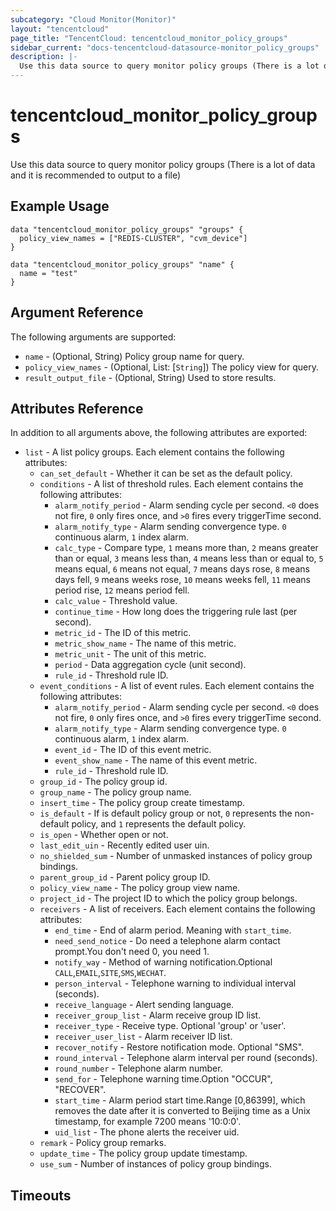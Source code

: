 ```yaml
---
subcategory: "Cloud Monitor(Monitor)"
layout: "tencentcloud"
page_title: "TencentCloud: tencentcloud_monitor_policy_groups"
sidebar_current: "docs-tencentcloud-datasource-monitor_policy_groups"
description: |-
  Use this data source to query monitor policy groups (There is a lot of data and it is recommended to output to a file)
---
```


# tencentcloud_monitor_policy_groups

Use this data source to query monitor policy groups (There is a lot of data and it is recommended to output to a file)

## Example Usage

```hcl
data "tencentcloud_monitor_policy_groups" "groups" {
  policy_view_names = ["REDIS-CLUSTER", "cvm_device"]
}

data "tencentcloud_monitor_policy_groups" "name" {
  name = "test"
}
```

## Argument Reference

The following arguments are supported:

* `name` - (Optional, String) Policy group name for query.
* `policy_view_names` - (Optional, List: [`String`]) The policy view for query.
* `result_output_file` - (Optional, String) Used to store results.

## Attributes Reference

In addition to all arguments above, the following attributes are exported:

* `list` - A list policy groups. Each element contains the following attributes:
  * `can_set_default` - Whether it can be set as the default policy.
  * `conditions` - A list of threshold rules. Each element contains the following attributes:
    * `alarm_notify_period` - Alarm sending cycle per second. `<0` does not fire, `0` only fires once, and `>0` fires every triggerTime second.
    * `alarm_notify_type` - Alarm sending convergence type. `0` continuous alarm, `1` index alarm.
    * `calc_type` - Compare type, `1` means more than, `2`  means greater than or equal, `3` means less than, `4` means less than or equal to, `5` means equal, `6` means not equal, `7` means days rose, `8` means days fell, `9` means weeks rose, `10` means weeks fell, `11` means period rise, `12` means period fell.
    * `calc_value` - Threshold value.
    * `continue_time` - How long does the triggering rule last (per second).
    * `metric_id` - The ID of this metric.
    * `metric_show_name` - The name of this metric.
    * `metric_unit` - The unit of this metric.
    * `period` - Data aggregation cycle (unit second).
    * `rule_id` - Threshold rule ID.
  * `event_conditions` - A list of event rules. Each element contains the following attributes:
    * `alarm_notify_period` - Alarm sending cycle per second. `<0` does not fire, `0` only fires once, and `>0` fires every triggerTime second.
    * `alarm_notify_type` - Alarm sending convergence type. `0` continuous alarm, `1` index alarm.
    * `event_id` - The ID of this event metric.
    * `event_show_name` - The name of this event metric.
    * `rule_id` - Threshold rule ID.
  * `group_id` - The policy group id.
  * `group_name` - The policy group name.
  * `insert_time` - The policy group create timestamp.
  * `is_default` - If is default policy group or not, `0` represents the non-default policy, and `1` represents the default policy.
  * `is_open` - Whether open or not.
  * `last_edit_uin` - Recently edited user uin.
  * `no_shielded_sum` - Number of unmasked instances of policy group bindings.
  * `parent_group_id` - Parent policy group ID.
  * `policy_view_name` - The policy group view name.
  * `project_id` - The project ID to which the policy group belongs.
  * `receivers` - A list of receivers. Each element contains the following attributes:
    * `end_time` - End of alarm period. Meaning with `start_time`.
    * `need_send_notice` - Do need a telephone alarm contact prompt.You don't need 0, you need 1.
    * `notify_way` - Method of warning notification.Optional `CALL`,`EMAIL`,`SITE`,`SMS`,`WECHAT`.
    * `person_interval` - Telephone warning to individual interval (seconds).
    * `receive_language` - Alert sending language.
    * `receiver_group_list` - Alarm receive group ID list.
    * `receiver_type` - Receive type. Optional 'group' or 'user'.
    * `receiver_user_list` - Alarm receiver ID list.
    * `recover_notify` - Restore notification mode. Optional "SMS".
    * `round_interval` - Telephone alarm interval per round (seconds).
    * `round_number` - Telephone alarm number.
    * `send_for` - Telephone warning time.Option "OCCUR", "RECOVER".
    * `start_time` - Alarm period start time.Range [0,86399], which removes the date after it is converted to Beijing time as a Unix timestamp, for example 7200 means '10:0:0'.
    * `uid_list` - The phone alerts the receiver uid.
  * `remark` - Policy group remarks.
  * `update_time` - The policy group update timestamp.
  * `use_sum` - Number of instances of policy group bindings.


## Timeouts

<no value>


